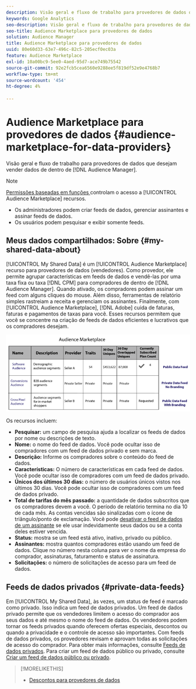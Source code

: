 ```yaml
---
description: Visão geral e fluxo de trabalho para provedores de dados que desejam vender dados do Audience Manager.
keywords: Google Analytics
seo-description: Visão geral e fluxo de trabalho para provedores de dados que desejam vender dados do Audience Manager.
seo-title: Audience Marketplace para provedores de dados
solution: Audience Manager
title: Audience Marketplace para provedores de dados
uuid: 80e60d33-63e7-496c-82c5-205ecf0ec03a
feature: Audience Marketplace
exl-id: 10a00bc9-5ee0-4aed-95d7-ace749b75542
source-git-commit: 92e2fcb5cea6560e9288ee5f819df52e9e4768b7
workflow-type: tm+mt
source-wordcount: '454'
ht-degree: 4%

---
```


# Audience Marketplace para provedores de dados {#audience-marketplace-for-data-providers}

Visão geral e fluxo de trabalho para provedores de dados que desejam vender dados de dentro de [!DNL Audience Manager].

<!-- c_marketplace_provider.xml -->

>[!NOTE]
>
>[Permissões baseadas em funções ](../../../reporting/reports-dashboard.md) controlam o acesso a  [!UICONTROL Audience Marketplace] recursos.
>
>* Os administradores podem criar feeds de dados, gerenciar assinantes e assinar feeds de dados.
>* Os usuários podem pesquisar e exibir somente feeds.


## Meus dados compartilhados: Sobre {#my-shared-data-about}

[!UICONTROL My Shared Data] é um  [!UICONTROL Audience Marketplace] recurso para provedores de dados (vendedores). Como provedor, ele permite agrupar características em feeds de dados e vendê-las por uma taxa fixa ou taxa [!DNL CPM] para compradores de dentro de [!DNL Audience Manager]. Quando ativado, os compradores podem assinar um feed com alguns cliques do mouse. Além disso, ferramentas de relatório simples rastreiam a receita e gerenciam os assinantes. Finalmente, com [!UICONTROL Audience Marketplace], [!DNL Adobe] cuida de faturas, faturas e pagamentos de taxas para você. Esses recursos permitem que você se concentre na criação de feeds de dados eficientes e lucrativos que os compradores desejam.

![](assets/seller_marketplace.png)

<!-- c_myshared_data.xml -->

Os recursos incluem:

* **Pesquisar:** um campo de pesquisa ajuda a localizar os feeds de dados por nome ou descrições de texto.
* **Nome:** o nome do feed de dados. Você pode ocultar isso de compradores com um feed de dados privado e sem marca.
* **Descrição:** Informe os compradores sobre o conteúdo do feed de dados.
* **Características:** O número de características em cada feed de dados. Você pode ocultar isso de compradores com um feed de dados privado.
* **Únicos dos últimos 30 dias:** o número de usuários únicos vistos nos últimos 30 dias. Você pode ocultar isso de compradores com um feed de dados privado.
* **Total de tarifas do mês passado:** a quantidade de dados subscritos que os compradores devem a você. O período de relatório termina no dia 10 de cada mês. As contas vencidas são sinalizadas com o ícone de triângulo/ponto de exclamação. Você pode [desativar o feed de dados de um assinante](../../../features/audience-marketplace/marketplace-data-providers/marketplace-create-manage-feeds.md#deactivate-data-feed) se ele usar indevidamente seus dados ou se a conta deles estiver vencida.
* **Status:**  mostra se um feed está ativo, inativo, privado ou público.
* **Assinantes:** mostra quantos compradores estão usando um feed de dados. Clique no número nesta coluna para ver o nome da empresa do comprador, assinaturas, faturamento e status de assinatura.
* **Solicitações:** o número de solicitações de acesso para um feed de dados.

## Feeds de dados privados {#private-data-feeds}

Em [!UICONTROL My Shared Data], às vezes, um status de feed é marcado como privado. Isso indica um feed de dados privados. Um feed de dados privado permite que os vendedores limitem o acesso do comprador aos seus dados e até mesmo o nome do feed de dados. Os vendedores podem tornar os feeds privados quando oferecem ofertas especiais, descontos ou quando a privacidade e o controle de acesso são importantes. Com feeds de dados privados, os provedores revisam e aprovam todas as solicitações de acesso do comprador. Para obter mais informações, consulte [Feeds de dados privados](../../../features/audience-marketplace/marketplace-private-feeds.md). Para criar um feed de dados público ou privado, consulte [Criar um feed de dados público ou privado](../../../features/audience-marketplace/marketplace-data-providers/marketplace-create-manage-feeds.md#create-public-private-data-feed).

>[!MORELIKETHIS]
>
>* [Descontos para provedores de dados](../../../features/audience-marketplace/marketplace-data-providers/marketplace-create-manage-feeds.md#discounts)

